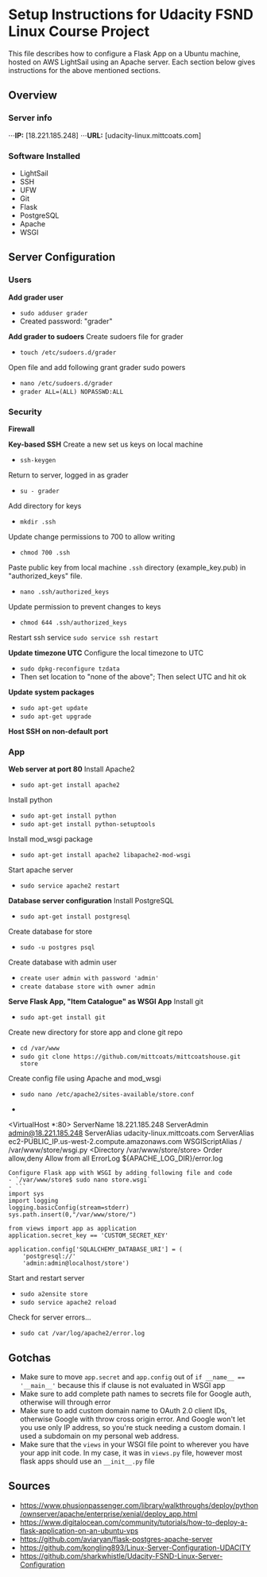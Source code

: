 # Setup Instructions for Udacity FSND Linux Course Project
This file describes how to configure a Flask App on a Ubuntu machine, hosted on AWS LightSail using an Apache server. Each section below gives instructions for the above mentioned sections.

## Overview
### Server info
⋅⋅⋅__IP:__ [18.221.185.248]
⋅⋅⋅__URL:__ [udacity-linux.mittcoats.com]

### Software Installed
* LightSail
* SSH
* UFW
* Git
* Flask
* PostgreSQL
* Apache
* WSGI

## Server Configuration
### Users
__Add grader user__
- `sudo adduser grader`
- Created password: "grader"


__Add grader to sudoers__
Create sudoers file for grader
- `touch /etc/sudoers.d/grader`

Open file and add following grant grader sudo powers
- `nano /etc/sudoers.d/grader`
- `grader ALL=(ALL) NOPASSWD:ALL`

### Security
__Firewall__

__Key-based SSH__
Create a new set us keys on local machine
- `ssh-keygen`

Return to server, logged in as grader
- `su - grader`

Add directory for keys
- `mkdir .ssh`

Update change permissions to 700 to allow writing
- `chmod 700 .ssh`

Paste public key from local machine `.ssh` directory (example_key.pub) in "authorized_keys" file.
- `nano .ssh/authorized_keys`

Update permission to prevent changes to keys
- `chmod 644 .ssh/authorized_keys`

Restart ssh service
`sudo service ssh restart`

__Update timezone UTC__
Configure the local timezone to UTC
- `sudo dpkg-reconfigure tzdata`
- Then set location to "none of the above"; Then select UTC and hit ok

__Update system packages__
- `sudo apt-get update`
- `sudo apt-get upgrade`


__Host SSH on non-default port__

### App
__Web server at port 80__
Install Apache2
- `sudo apt-get install apache2`

Install python
- `sudo apt-get install python`
- `sudo apt-get install python-setuptools`

Install mod_wsgi package
- `sudo apt-get install apache2 libapache2-mod-wsgi`

Start apache server
- `sudo service apache2 restart`

__Database server configuration__
Install PostgreSQL
- `sudo apt-get install postgresql`

Create database for store
- `sudo -u postgres psql`

Create database with admin user
- `create user admin with password 'admin'`
- `create database store with owner admin`

__Serve Flask App, "Item Catalogue" as WSGI App__
Install git
- `sudo apt-get install git`

Create new directory for store app and clone git repo
- `cd /var/www`
- `sudo git clone https://github.com/mittcoats/mittcoatshouse.git store`

Create config file using Apache and mod_wsgi
- `sudo nano /etc/apache2/sites-available/store.conf`
- ```
<VirtualHost *:80>
    ServerName 18.221.185.248
    ServerAdmin admin@18.221.185.248
    ServerAlias udacity-linux.mittcoats.com
    ServerAlias ec2-PUBLIC_IP.us-west-2.compute.amazonaws.com
    WSGIScriptAlias / /var/www/store/wsgi.py
    <Directory /var/www/store/store>
        Order allow,deny
        Allow from all
    </Directory>
    ErrorLog ${APACHE_LOG_DIR}/error.log
</VirtualHost>
```
Configure Flask app with WSGI by adding following file and code
- `/var/www/store$ sudo nano store.wsgi`
- ```
import sys
import logging
logging.basicConfig(stream=stderr)
sys.path.insert(0,"/var/www/store/")

from views import app as application
application.secret_key == 'CUSTOM_SECRET_KEY'

application.config['SQLALCHEMY_DATABASE_URI'] = (
    'postgresql://'
    'admin:admin@localhost/store')
```

Start and restart server
- `sudo a2ensite store`
- `sudo service apache2 reload`

Check for server errors...
- `sudo cat /var/log/apache2/error.log`

## Gotchas
- Make sure to move `app.secret` and `app.config` out of `if __name__ == '__main__'` because this if clause is not evaluated in WSGI app
- Make sure to add complete path names to secrets file for Google auth, otherwise will through error
- Make sure to add custom domain name to OAuth 2.0 client IDs, otherwise Google with throw cross origin error. And Google won't let you use only IP address, so you're stuck needing a custom domain. I used a subdomain on my personal web address.
- Make sure that the `views` in your WSGI file point to wherever you have your app init code. In my case, it was in `views.py` file, however most flask apps should use an `__init__.py` file

## Sources
- https://www.phusionpassenger.com/library/walkthroughs/deploy/python/ownserver/apache/enterprise/xenial/deploy_app.html
- https://www.digitalocean.com/community/tutorials/how-to-deploy-a-flask-application-on-an-ubuntu-vps
- https://github.com/aviaryan/flask-postgres-apache-server
- https://github.com/kongling893/Linux-Server-Configuration-UDACITY
- https://github.com/sharkwhistle/Udacity-FSND-Linux-Server-Configuration
